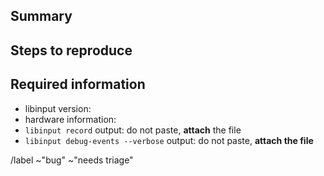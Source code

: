 ## Summary

<!--
Summarize the bug encountered concisely. See
https://wayland.freedesktop.org/libinput/doc/latest/reporting-bugs.html for
detailed instructions to report bugs
-->

## Steps to reproduce

<!-- How to reproduce the issue on a developer machine - this is very important -->

## Required information

<!-- Note: if your libinput version is older than the current stable version,
please reproduce with a current version instead -->

- libinput version: 
- hardware information:
- `libinput record` output: do not paste, **attach** the file
- `libinput debug-events --verbose` output: do not paste, **attach the file**

<!-- 

Paste any other relevant logs - please use code blocks (```) to format
console output, logs, and code as it's very hard to read otherwise.)

Do not paste logs longer than 10 lines, **attach** those instead.

If your libinput record is longer than 5-10s, we will not be able to process
it.

-->

/label ~"bug" ~"needs triage"

